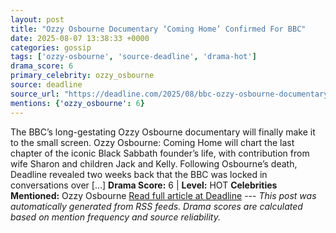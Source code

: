 ```yaml
---
layout: post
title: "Ozzy Osbourne Documentary ‘Coming Home’ Confirmed For BBC"
date: 2025-08-07 13:38:33 +0000
categories: gossip
tags: ['ozzy-osbourne', 'source-deadline', 'drama-hot']
drama_score: 6
primary_celebrity: ozzy_osbourne
source: deadline
source_url: "https://deadline.com/2025/08/bbc-ozzy-osbourne-documentary-coming-home-confirmed-1236481103/"
mentions: {'ozzy_osbourne': 6}
---
```


The BBC’s long-gestating Ozzy Osbourne documentary will finally make it to the small screen. Ozzy Osbourne: Coming Home will chart the last chapter of the iconic Black Sabbath founder’s life, with contribution from wife Sharon and children Jack and Kelly. Following Osbourne’s death, Deadline revealed two weeks back that the BBC was locked in conversations over […] **Drama Score:** 6 | **Level:** HOT **Celebrities Mentioned:** Ozzy Osbourne [Read full article at Deadline](https://deadline.com/2025/08/bbc-ozzy-osbourne-documentary-coming-home-confirmed-1236481103/) --- *This post was automatically generated from RSS feeds. Drama scores are calculated based on mention frequency and source reliability.*
